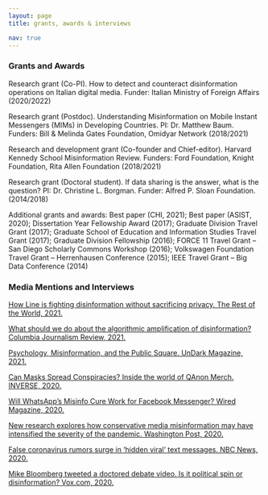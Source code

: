 ```yaml
---
layout: page
title: grants, awards & interviews

nav: true
---
```


### Grants and Awards

Research grant (Co-PI). How to detect and counteract disinformation operations on Italian digital media. Funder: Italian Ministry of Foreign Affairs (2020/2022)

Research grant (Postdoc). Understanding Misinformation on Mobile Instant Messengers (MIMs) in Developing Countries. PI: Dr. Matthew Baum. Funders: Bill & Melinda Gates Foundation, Omidyar Network (2018/2021)

Research and development grant (Co-founder and Chief-editor). Harvard Kennedy School Misinformation Review. Funders: Ford Foundation, Knight Foundation, Rita Allen Foundation (2018/2021)

Research grant (Doctoral student). If data sharing is the answer, what is the question? PI: Dr. Christine L. Borgman. Funder: Alfred P. Sloan Foundation. (2014/2018)

Additional grants and awards: Best paper (CHI, 2021); Best paper (ASIST, 2020); Dissertation Year Fellowship Award (2017); Graduate Division Travel Grant (2017); Graduate School of Education and Information Studies Travel Grant (2017); Graduate Division Fellowship (2016); FORCE 11 Travel Grant – San Diego Scholarly Commons Workshop (2016); Volkswagen Foundation Travel Grant – Herrenhausen Conference (2015); IEEE Travel Grant – Big Data Conference (2014)

### Media Mentions and Interviews

[How Line is fighting disinformation without sacrificing privacy. The Rest of the World, 2021.](https://restofworld.org/2021/how-line-is-fighting-disinformation-without-sacrificing-privacy/)

[What should we do about the algorithmic amplification of disinformation? Columbia Journalism Review, 2021.](https://www.cjr.org/the_media_today/what-should-we-do-about-the-algorithmic-amplification-of-disinformation.php)

[Psychology, Misinformation, and the Public Square. UnDark Magazine, 2021.](https://undark.org/2021/05/03/psychology-misinformation-public-square/)

[Can Masks Spread Conspiracies? Inside the world of QAnon Merch. INVERSE, 2020.](https://www.inverse.com/culture/qanon-masks)

[Will WhatsApp’s Misinfo Cure Work for Facebook Messenger? Wired Magazine, 2020.](https://www.wired.com/story/facebook-messenger-limits-misinformation-election-2020/)

[New research explores how conservative media misinformation may have intensified the severity of the pandemic. Washington Post, 2020.](https://www.washingtonpost.com/business/2020/06/25/fox-news-hannity-coronavirus-misinformation/)

[False coronavirus rumors surge in ‘hidden viral’ text messages. NBC News, 2020.](https://www.nbcnews.com/tech/tech-news/false-coronavirus-rumors-surge-hidden-viral-text-messages-n1160936)

[Mike Bloomberg tweeted a doctored debate video. Is it political spin or disinformation? Vox.com, 2020.](https://www.vox.com/2020/2/20/21145926/mike-bloomberg-debate-video-twitter-fake)
